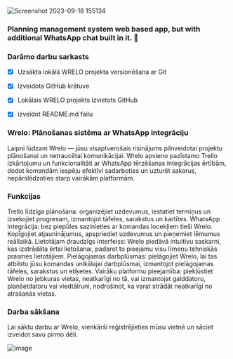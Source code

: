 ![Screenshot 2023-09-18 155134](https://github.com/robertsalonderis/WRELO/assets/98739453/d8c11222-5b18-41df-a502-53c07f071a12)

### Planning management system web based app, but with additional WhatsApp chat built in it. :rocket:

### **Darāmo darbu sarkasts**
- [x] Uzsākta lokālā WRELO projekta versionēšana ar Git
- [x] Izveidota GitHub krātuve
- [x] Lokālais WRELO projekts izvietots GitHub
- [x] izveidot README.md failu


### Wrelo: Plānošanas sistēma ar WhatsApp integrāciju
Laipni lūdzam Wrelo — jūsu visaptverošais risinājums pilnveidotai projektu plānošanai un netraucētai komunikācijai. Wrelo apvieno pazīstamo Trello izkārtojumu un funkcionalitāti ar WhatsApp tērzēšanas integrācijas ērtībām, dodot komandām iespēju efektīvi sadarboties un uzturēt sakarus, nepārslēdzoties starp vairākām platformām.

### Funkcijas
Trello līdzīga plānošana: organizējiet uzdevumus, iestatiet termiņus un izsekojiet progresam, izmantojot tāfeles, sarakstus un kartītes.
WhatsApp integrācija: bez piepūles sazinieties ar komandas locekļiem tieši Wrelo. Kopīgojiet atjauninājumus, apspriediet uzdevumus un pieņemiet lēmumus reāllaikā.
Lietotājam draudzīgs interfeiss: Wrelo piedāvā intuitīvu saskarni, kas izstrādāta ērtai lietošanai, padarot to pieejamu visu līmeņu tehniskās prasmes lietotājiem.
Pielāgojamas darbplūsmas: pielāgojiet Wrelo, lai tas atbilstu jūsu komandas unikālajai darbplūsmai, izmantojot pielāgojamas tāfeles, sarakstus un etiķetes.
Vairāku platformu pieejamība: piekļūstiet Wrelo no jebkuras vietas, neatkarīgi no tā, vai izmantojat galddatoru, planšetdatoru vai viedtālruni, nodrošinot, ka varat strādāt neatkarīgi no atrašanās vietas.

### Darba sākšana
Lai sāktu darbu ar Wrelo, vienkārši reģistrējieties mūsu vietnē un sāciet izveidot savu pirmo dēli.

![image](https://github.com/robertsalonderis/WRELO/assets/98739453/53a03f40-d3e2-4e71-aced-b75e44251b2a)
